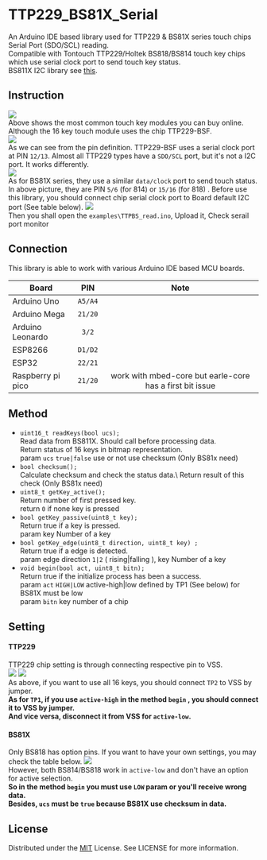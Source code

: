 # TTP229_BS81X_Serial

An Arduino IDE based library used for TTP229 & BS81X series touch chips Serial Port (SDO/SCL) reading.\
Compatible with Tontouch TTP229/Holtek BS818/BS814 touch key chips which use serial clock port to send touch key status.\
BS811X I2C library see [this](https://github.com/snowhalationmkii/BS811X_I2C).

## Instruction

<img src="https://p.sda1.dev/22/aaa94cb9a761f70c90ab4fc4ae3c97c8/O1CN01AnqWIH1LdWYaHWUuA2207691322.jpg">\
Above shows the most common touch key modules you can buy online.\
Although the 16 key touch module uses the chip TTP229-BSF.\
<img src="https://encrypted-tbn0.gstatic.com/images?q=tbn:ANd9GcR8SFdZ7XYakpJYZ0DIo6zCdG3NSy0KVcBx9fMxYE-vLO2ogqLw4mcOgKhcJdRKeygjLlk&usqp=CAU">\
As we can see from the pin definition. TTP229-BSF uses a serial clock port at PIN `12/13`.
Almost all TTP229 types have a `SDO/SCL` port, but it's not a I2C port. It works differently.\
<img src="https://p.sda1.dev/22/5cfb0e0ddc70d1a310f52eeaadad3aab/bs81x.jpg">\
As for BS81X series, they use a similar `data/clock` port to send touch status. In above picture, they are PIN `5/6` (for 814) or `15/16` (for 818) .
Before use this library, you should connect chip serial clock port to Board default I2C port (See table below).
<img src="https://docs.arduino.cc/static/5f90596512320d9577cfa9638fdb6115/a6d36/wiring.png">\
Then you shall open the `examples\TTPBS_read.ino`, Upload it, Check serail port monitor

## Connection

This library is able to work with various Arduino IDE based MCU boards.

| Board  | PIN | Note |
| ------------- |:-------------:|:----------:|
| Arduino Uno     | `A5/A4`     |
| Arduino Mega     | `21/20`     |
| Arduino Leonardo      | `3/2` |
| ESP8266 | `D1/D2` |
| ESP32 | `22/21` |
| Raspberry pi pico | `21/20` | work with mbed-core but earle-core has a first bit issue |

## Method

- `uint16_t readKeys(bool ucs);`\
  Read data from BS811X. Should call before processing data.\
  Return status of 16 keys in bitmap representation. \
  param `ucs` `true|false` use or not use checksum (Only BS81x need)
- `bool checksum();`\
  Calculate checksum and check the status data.\ 
  Return result of this check (Only BS81x need)
- `uint8_t getKey_active();`\
  Return number of first pressed key.\
  return `0` if none key is pressed
- `bool getKey_passive(uint8_t key);`\
  Return true if a key is pressed.\
  param key Number of a key
- `bool getKey_edge(uint8_t direction, uint8_t key) ;`\
  Return true if a edge is detected.\
  param edge direction `1|2` ( rising|falling ), key Number of a key
- `void begin(bool act, uint8_t bitn);`\
  Return true if the initialize process has been a success.\
  param `act` `HIGH|LOW` active-high|low defined by TP1 (See below) for BS81X must be low\
  param `bitn` key number of a chip

## Setting

#### TTP229

TTP229 chip setting is through connecting respective pin to VSS.\
<img src="https://p.sda1.dev/22/fa0a495afb660dad7445e74a1f348606/20250222_215742.jpg">
<img src="https://p.sda1.dev/22/307f74e617e4955522a45d34f2ab8830/ttp229set.jpg">\
As above, if you want to use all 16 keys, you should connect `TP2` to VSS by jumper.\
**As for `TP1`, if you use `active-high` in the method `begin` , you should connect it to VSS by jumper.\
And vice versa, disconnect it from VSS for `active-low`.**

#### BS81X

Only BS818 has option pins. If you want to have your own settings, you may check the table below.
<img src="https://p.sda1.dev/22/662aa5b4d9d3fdc02126509a4ceb0bce/bs818.jpg">\
However, both BS814/BS818 work in `active-low` and don't have an option for active selection.\
**So in the method `begin` you must use `LOW` param or you'll receive wrong data.\
Besides,  `ucs` must be `true` because BS81X use checksum in data.**

## License

Distributed under the [MIT](https://opensource.org/license/mit) License. See LICENSE for more information.

